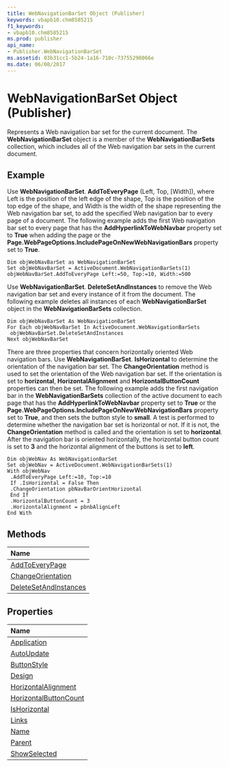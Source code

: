 ```yaml
---
title: WebNavigationBarSet Object (Publisher)
keywords: vbapb10.chm8585215
f1_keywords:
- vbapb10.chm8585215
ms.prod: publisher
api_name:
- Publisher.WebNavigationBarSet
ms.assetid: 03b31cc1-5b24-1a16-710c-73755298066e
ms.date: 06/08/2017
---
```



# WebNavigationBarSet Object (Publisher)

Represents a Web navigation bar set for the current document. The **WebNavigationBarSet** object is a member of the **WebNavigationBarSets** collection, which includes all of the Web navigation bar sets in the current document.
 


## Example

Use **WebNavigationBarSet**. **AddToEveryPage** (Left, Top, [Width]), where Left is the position of the left edge of the shape, Top is the position of the top edge of the shape, and Width is the width of the shape representing the Web navigation bar set, to add the specified Web navigation bar to every page of a document. The following example adds the first Web navigation bar set to every page that has the **AddHyperlinkToWebNavbar** property set to **True** when adding the page or the **Page.WebPageOptions.IncludePageOnNewWebNavigationBars** property set to **True**.
 

 

```
Dim objWebNavBarSet as WebNavigationBarSet 
Set objWebNavBarSet = ActiveDocument.WebNavigationBarSets(1) 
objWebNavBarSet.AddToEveryPage Left:=50, Top:=10, Width:=500
```

Use **WebNavigationBarSet**. **DeleteSetAndInstances** to remove the Web navigation bar set and every instance of it from the document. The following example deletes all instances of each **WebNavigationBarSet** object in the **WebNavigationBarSets** collection.
 

 



```
Dim objWebNavBarSet As WebNavigationBarSet 
For Each objWebNavBarSet In ActiveDocument.WebNavigationBarSets 
 objWebNavBarSet.DeleteSetAndInstances 
Next objWebNavBarSet
```

There are three properties that concern horizontally oriented Web navigation bars. Use **WebNavigationBarSet**. **IsHorizontal** to determine the orientation of the navigation bar set. The **ChangeOrientation** method is used to set the orientation of the Web navigation bar set. If the orientation is set to **horizontal**, **HorizontalAlignment** and **HorizontalButtonCount** properties can then be set. The following example adds the first navigation bar in the **WebNavigationBarSets** collection of the active document to each page that has the **AddHyperlinkToWebNavbar** property set to **True** or the **Page.WebPageOptions.IncludePageOnNewWebNavigationBars** property set to **True**, and then sets the button style to **small**. A test is performed to determine whether the navigation bar set is horizontal or not. If it is not, the **ChangeOrientation** method is called and the orientation is set to **horizontal**. After the navigation bar is oriented horizontally, the horizontal button count is set to **3** and the horizontal alignment of the buttons is set to **left**.
 

 



```
Dim objWebNav As WebNavigationBarSet 
Set objWebNav = ActiveDocument.WebNavigationBarSets(1) 
With objWebNav 
 .AddToEveryPage Left:=10, Top:=10 
 If .IsHorizontal = False Then 
 .ChangeOrientation pbNavBarOrientHorizontal 
 End If 
 .HorizontalButtonCount = 3 
 .HorizontalAlignment = pbnbAlignLeft 
End With
```


## Methods



|**Name**|
|:-----|
|[AddToEveryPage](webnavigationbarset-addtoeverypage-method-publisher.md)|
|[ChangeOrientation](webnavigationbarset-changeorientation-method-publisher.md)|
|[DeleteSetAndInstances](webnavigationbarset-deletesetandinstances-method-publisher.md)|

## Properties



|**Name**|
|:-----|
|[Application](webnavigationbarset-application-property-publisher.md)|
|[AutoUpdate](webnavigationbarset-autoupdate-property-publisher.md)|
|[ButtonStyle](webnavigationbarset-buttonstyle-property-publisher.md)|
|[Design](webnavigationbarset-design-property-publisher.md)|
|[HorizontalAlignment](webnavigationbarset-horizontalalignment-property-publisher.md)|
|[HorizontalButtonCount](webnavigationbarset-horizontalbuttoncount-property-publisher.md)|
|[IsHorizontal](webnavigationbarset-ishorizontal-property-publisher.md)|
|[Links](webnavigationbarset-links-property-publisher.md)|
|[Name](webnavigationbarset-name-property-publisher.md)|
|[Parent](webnavigationbarset-parent-property-publisher.md)|
|[ShowSelected](webnavigationbarset-showselected-property-publisher.md)|

